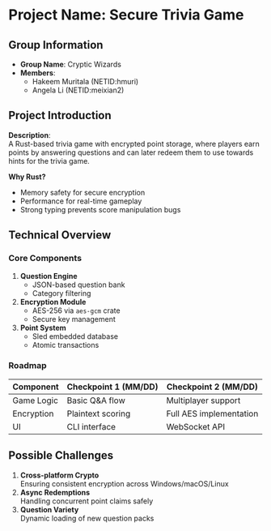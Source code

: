 # Project Name: Secure Trivia Game

## Group Information
- **Group Name**: Cryptic Wizards 
- **Members**:
  - Hakeem Muritala (NETID:hmuri)
  - Angela Li (NETID:meixian2)

## Project Introduction
**Description**:  
A Rust-based trivia game with encrypted point storage, where players earn points by answering questions and can later redeem them to use towards hints for the trivia game.  

**Why Rust?**  
- Memory safety for secure encryption  
- Performance for real-time gameplay  
- Strong typing prevents score manipulation bugs  

## Technical Overview
### Core Components
1. **Question Engine**  
   - JSON-based question bank  
   - Category filtering  
2. **Encryption Module**  
   - AES-256 via `aes-gcm` crate  
   - Secure key management  
3. **Point System**  
   - Sled embedded database  
   - Atomic transactions  

### Roadmap
| Component          | Checkpoint 1 (MM/DD)       | Checkpoint 2 (MM/DD)       |
|--------------------|----------------------------|----------------------------|
| Game Logic         | Basic Q&A flow             | Multiplayer support        |
| Encryption         | Plaintext scoring          | Full AES implementation    |
| UI                 | CLI interface              | WebSocket API              |

## Possible Challenges
1. **Cross-platform Crypto**  
   Ensuring consistent encryption across Windows/macOS/Linux  
2. **Async Redemptions**  
   Handling concurrent point claims safely  
3. **Question Variety**  
   Dynamic loading of new question packs  

